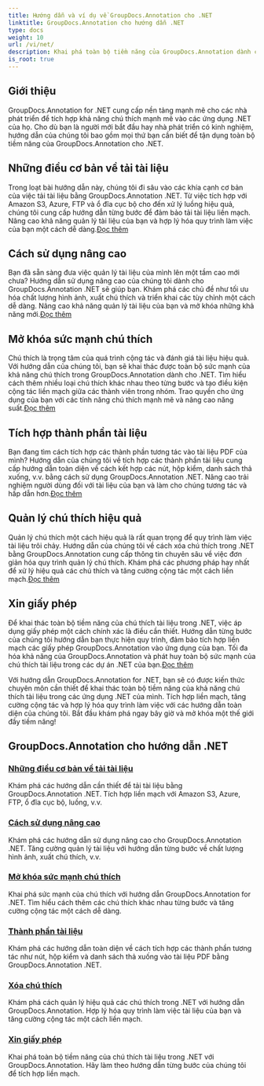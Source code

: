 ```yaml
---
title: Hướng dẫn và ví dụ về GroupDocs.Annotation cho .NET
linktitle: GroupDocs.Annotation cho hướng dẫn .NET
type: docs
weight: 10
url: /vi/net/
description: Khai phá toàn bộ tiềm năng của GroupDocs.Annotation dành cho .NET bằng các hướng dẫn của chúng tôi. Tích hợp liền mạch, tăng cường cộng tác và hợp lý hóa quy trình công việc.
is_root: true
---
```

## Giới thiệu

GroupDocs.Annotation for .NET cung cấp nền tảng mạnh mẽ cho các nhà phát triển để tích hợp khả năng chú thích mạnh mẽ vào các ứng dụng .NET của họ. Cho dù bạn là người mới bắt đầu hay nhà phát triển có kinh nghiệm, hướng dẫn của chúng tôi bao gồm mọi thứ bạn cần biết để tận dụng toàn bộ tiềm năng của GroupDocs.Annotation cho .NET.

## Những điều cơ bản về tải tài liệu
 Trong loạt bài hướng dẫn này, chúng tôi đi sâu vào các khía cạnh cơ bản của việc tải tài liệu bằng GroupDocs.Annotation .NET. Từ việc tích hợp với Amazon S3, Azure, FTP và ổ đĩa cục bộ cho đến xử lý luồng hiệu quả, chúng tôi cung cấp hướng dẫn từng bước để đảm bảo tải tài liệu liền mạch. Nâng cao khả năng quản lý tài liệu của bạn và hợp lý hóa quy trình làm việc của bạn một cách dễ dàng.[Đọc thêm](./document-loading-essentials/)

## Cách sử dụng nâng cao
Bạn đã sẵn sàng đưa việc quản lý tài liệu của mình lên một tầm cao mới chưa? Hướng dẫn sử dụng nâng cao của chúng tôi dành cho GroupDocs.Annotation .NET sẽ giúp bạn. Khám phá các chủ đề như tối ưu hóa chất lượng hình ảnh, xuất chú thích và triển khai các tùy chỉnh một cách dễ dàng. Nâng cao khả năng quản lý tài liệu của bạn và mở khóa những khả năng mới.[Đọc thêm](./advanced-usage/)

## Mở khóa sức mạnh chú thích
 Chú thích là trọng tâm của quá trình cộng tác và đánh giá tài liệu hiệu quả. Với hướng dẫn của chúng tôi, bạn sẽ khai thác được toàn bộ sức mạnh của khả năng chú thích trong GroupDocs.Annotation dành cho .NET. Tìm hiểu cách thêm nhiều loại chú thích khác nhau theo từng bước và tạo điều kiện cộng tác liền mạch giữa các thành viên trong nhóm. Trao quyền cho ứng dụng của bạn với các tính năng chú thích mạnh mẽ và nâng cao năng suất.[Đọc thêm](./unlocking-annotation-power/)

## Tích hợp thành phần tài liệu
Bạn đang tìm cách tích hợp các thành phần tương tác vào tài liệu PDF của mình? Hướng dẫn của chúng tôi về tích hợp các thành phần tài liệu cung cấp hướng dẫn toàn diện về cách kết hợp các nút, hộp kiểm, danh sách thả xuống, v.v. bằng cách sử dụng GroupDocs.Annotation .NET. Nâng cao trải nghiệm người dùng đối với tài liệu của bạn và làm cho chúng tương tác và hấp dẫn hơn.[Đọc thêm](./document-components/)

## Quản lý chú thích hiệu quả
 Quản lý chú thích một cách hiệu quả là rất quan trọng để quy trình làm việc tài liệu trôi chảy. Hướng dẫn của chúng tôi về cách xóa chú thích trong .NET bằng GroupDocs.Annotation cung cấp thông tin chuyên sâu về việc đơn giản hóa quy trình quản lý chú thích. Khám phá các phương pháp hay nhất để xử lý hiệu quả các chú thích và tăng cường cộng tác một cách liền mạch.[Đọc thêm](./removing-annotations/)

## Xin giấy phép
Để khai thác toàn bộ tiềm năng của chú thích tài liệu trong .NET, việc áp dụng giấy phép một cách chính xác là điều cần thiết. Hướng dẫn từng bước của chúng tôi hướng dẫn bạn thực hiện quy trình, đảm bảo tích hợp liền mạch các giấy phép GroupDocs.Annotation vào ứng dụng của bạn. Tối đa hóa khả năng của GroupDocs.Annotation và phát huy toàn bộ sức mạnh của chú thích tài liệu trong các dự án .NET của bạn.[Đọc thêm](./applying-licenses/)

Với hướng dẫn GroupDocs.Annotation for .NET, bạn sẽ có được kiến thức chuyên môn cần thiết để khai thác toàn bộ tiềm năng của khả năng chú thích tài liệu trong các ứng dụng .NET của mình. Tích hợp liền mạch, tăng cường cộng tác và hợp lý hóa quy trình làm việc với các hướng dẫn toàn diện của chúng tôi. Bắt đầu khám phá ngay bây giờ và mở khóa một thế giới đầy tiềm năng!
## GroupDocs.Annotation cho hướng dẫn .NET
### [Những điều cơ bản về tải tài liệu](./document-loading-essentials/)
Khám phá các hướng dẫn cần thiết để tải tài liệu bằng GroupDocs.Annotation .NET. Tích hợp liền mạch với Amazon S3, Azure, FTP, ổ đĩa cục bộ, luồng, v.v.
### [Cách sử dụng nâng cao](./advanced-usage/)
Khám phá các hướng dẫn sử dụng nâng cao cho GroupDocs.Annotation .NET. Tăng cường quản lý tài liệu với hướng dẫn từng bước về chất lượng hình ảnh, xuất chú thích, v.v.
### [Mở khóa sức mạnh chú thích](./unlocking-annotation-power/)
Khai phá sức mạnh của chú thích với hướng dẫn GroupDocs.Annotation for .NET. Tìm hiểu cách thêm các chú thích khác nhau từng bước và tăng cường cộng tác một cách dễ dàng.
### [Thành phần tài liệu](./document-components/)
Khám phá các hướng dẫn toàn diện về cách tích hợp các thành phần tương tác như nút, hộp kiểm và danh sách thả xuống vào tài liệu PDF bằng GroupDocs.Annotation .NET.
### [Xóa chú thích](./removing-annotations/)
Khám phá cách quản lý hiệu quả các chú thích trong .NET với hướng dẫn GroupDocs.Annotation. Hợp lý hóa quy trình làm việc tài liệu của bạn và tăng cường cộng tác một cách liền mạch.
### [Xin giấy phép](./applying-licenses/)
Khai phá toàn bộ tiềm năng của chú thích tài liệu trong .NET với GroupDocs.Annotation. Hãy làm theo hướng dẫn từng bước của chúng tôi để tích hợp liền mạch.